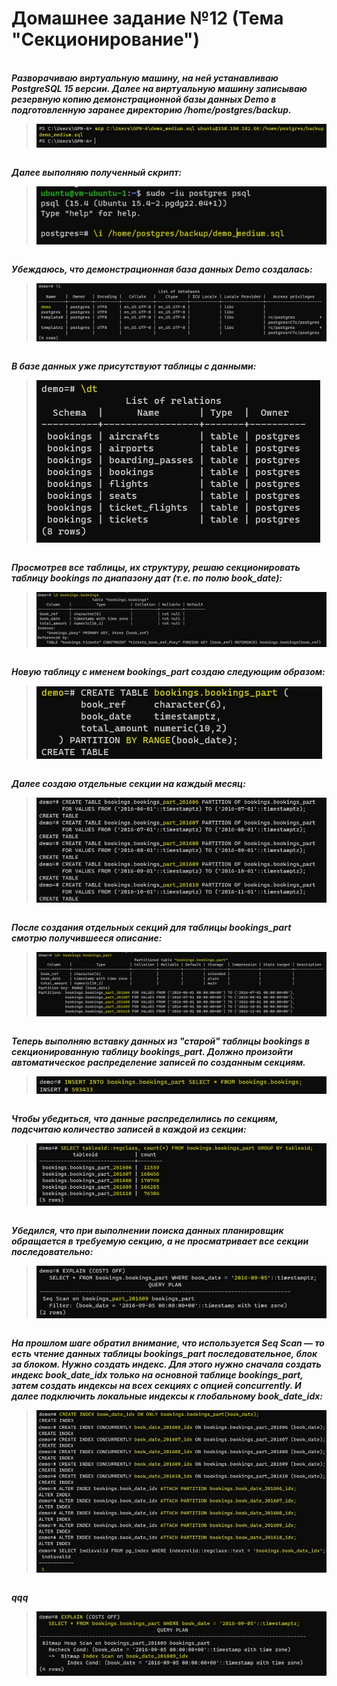 # Домашнее задание №12 (Тема "Секционирование")

<br>__*Разворачиваю виртуальную машину, на ней устанавливаю PostgreSQL 15 версии. Далее на виртуальную машину записываю резервную копию демонстрационной базы данных Demo в подготовленную заранее директорию /home/postgres/backup.*__
> <img src="pic/0.JPG" align="center" />

<br>__*Далее выполняю полученный скрипт:*__
> <img src="pic/1.JPG" align="center" />

<br>__*Убеждаюсь, что демонстрационная база данных Demo создалась:*__
> <img src="pic/2.JPG" align="center" />

<br>__*В базе данных уже присутствуют таблицы с данными:*__
> <img src="pic/3.JPG" align="center" />

<br>__*Просмотрев все таблицы, их структуру, решаю секционировать таблицу bookings по диапазону дат (т.е. по полю book_date):*__
> <img src="pic/13.JPG" align="center" />

<br>__*Новую таблицу с именем bookings_part создаю следующим образом:*__
> <img src="pic/4.JPG" align="center" />

<br>__*Далее создаю отдельные секции на каждый месяц:*__
> <img src="pic/5.JPG" align="center" />

<br>__*После создания отдельных секций для таблицы bookings_part смотрю получившееся описание:*__
> <img src="pic/6.JPG" align="center" />

<br>__*Теперь выполняю вставку данных из "старой" таблицы bookings в секционированную таблицу bookings_part. Должно произойти автоматическое распределение записей по созданным секциям.*__
> <img src="pic/7.JPG" align="center" />

<br>__*Чтобы убедиться, что данные распределились по секциям, подсчитаю количество записей в каждой из секции:*__
> <img src="pic/8.JPG" align="center" />

<br>__*Убедился, что при выполнении поиска данных  планировщик обращается в требуемую секцию, а не просматривает все секции последовательно:*__
> <img src="pic/9.JPG" align="center" />

<br>__*На прошлом шаге обратил внимание, что используется Seq Scan — то есть чтение данных таблицы bookings_part последовательное, блок за блоком. Нужно создать индекс. Для этого нужно сначала создать индекс book_date_idx только на основной таблице bookings_part, затем создать индексы на всех секциях с опцией concurrently. И далее подключить локальные индексы к глобальному book_date_idx:*__
> <img src="pic/10.JPG" align="center" />

<br>__*qqq*__
> <img src="pic/11.JPG" align="center" />




